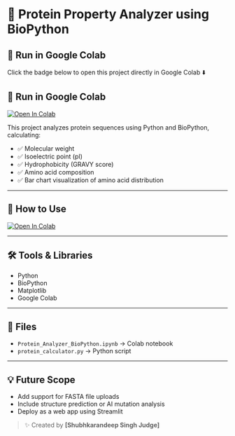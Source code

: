 # 🧬 Protein Property Analyzer using BioPython

## 🚀 Run in Google Colab

Click the badge below to open this project directly in Google Colab ⬇️
## 🚀 Run in Google Colab



[![Open In Colab](https://colab.research.google.com/assets/colab-badge.svg)](https://colab.research.google.com/github/shubh-1909/protein-property-analyzer/blob/main/protein_calculator.ipynb)



This project analyzes protein sequences using Python and BioPython, calculating:

- ✅ Molecular weight
- ✅ Isoelectric point (pI)
- ✅ Hydrophobicity (GRAVY score)
- ✅ Amino acid composition
- ✅ Bar chart visualization of amino acid distribution

---

## 📌 How to Use
[![Open In Colab](https://colab.research.google.com/assets/colab-badge.svg)](https://colab.research.google.com/github/shubhkaran/protein-property-analyzer/blob/main/Protein_Analyzer_BioPython.ipynb)


---

## 🛠️ Tools & Libraries
- Python
- BioPython
- Matplotlib
- Google Colab

---

## 📂 Files
- `Protein_Analyzer_BioPython.ipynb` → Colab notebook
- `protein_calculator.py` → Python script

---

## 💡 Future Scope
- Add support for FASTA file uploads
- Include structure prediction or AI mutation analysis
- Deploy as a web app using Streamlit

> ✨ Created by **[Shubhkarandeep Singh Judge]**
